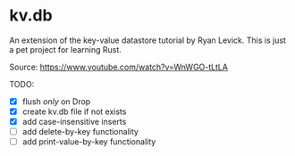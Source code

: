 # kv.db

An extension of the key-value datastore tutorial by Ryan Levick. This is just 
a pet project for learning Rust.

Source: https://www.youtube.com/watch?v=WnWGO-tLtLA

TODO:
* [x] flush _only_ on Drop
* [x] create kv.db file if not exists
* [x] add case-insensitive inserts
* [ ] add delete-by-key functionality
* [ ] add print-value-by-key functionality
